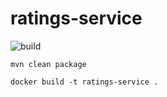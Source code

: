 # ratings-service
![build](https://travis-ci.org/rso-vaje-6315/ratings-service.svg)


`mvn clean package`


`docker build -t ratings-service .`